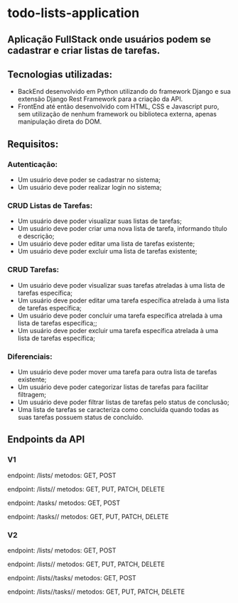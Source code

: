 # todo-lists-application

## Aplicação FullStack onde usuários podem se cadastrar e criar listas de tarefas.


## Tecnologias utilizadas:

- BackEnd desenvolvido em Python utilizando do framework Django e sua extensão Django Rest Framework para a criação da API.
- FrontEnd até então desenvolvido com HTML, CSS e Javascript puro, sem utilização de nenhum framework ou biblioteca externa, apenas manipulação direta do DOM.

## Requisitos:

### Autenticação:

- Um usuário deve poder se cadastrar no sistema;
- Um usuário deve poder realizar login no sistema;

### CRUD Listas de Tarefas:

- Um usuário deve poder visualizar suas listas de tarefas;
- Um usuário deve poder criar uma nova lista de tarefa, informando título e descrição;
- Um usuário deve poder editar uma lista de tarefas existente;
- Um usuário deve poder excluir uma lista de tarefas existente;

### CRUD Tarefas:

- Um usuário deve poder visualizar suas tarefas atreladas à uma lista de tarefas específica;
- Um usuário deve poder editar uma tarefa específica atrelada à uma lista de tarefas específica;
- Um usuário deve poder concluir uma tarefa específica atrelada à uma lista de tarefas específica;;
- Um usuário deve poder excluir uma tarefa específica atrelada à uma lista de tarefas específica;

### Diferenciais:

- Um usuário deve poder mover uma tarefa para outra lista de tarefas existente;
- Um usuário deve poder categorizar listas de tarefas para facilitar filtragem;
- Um usuário deve poder filtrar listas de tarefas pelo status de conclusão;
- Uma lista de tarefas se caracteriza como concluída quando todas as suas tarefas possuem status de concluído.

## Endpoints da API

### V1

endpoint: /lists/
metodos: GET, POST

endpoint: /lists/<list-id>/
metodos: GET, PUT, PATCH, DELETE

endpoint: /tasks/
metodos: GET, POST

endpoint: /tasks/<task-id>/
metodos: GET, PUT, PATCH, DELETE

### V2

endpoint: /lists/
metodos: GET, POST

endpoint: /lists/<list-id>/
metodos: GET, PUT, PATCH, DELETE

endpoint: /lists/<list-id>/tasks/
metodos: GET, POST

endpoint: /lists/<todo-list-id>/tasks/<task-id>/
metodos: GET, PUT, PATCH, DELETE
